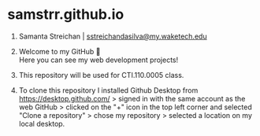 # samstrr.github.io
1. Samanta Streichan | sstreichandasilva@my.waketech.edu
  
   
2. Welcome to my GitHub 🚀   
    Here you can see my web development projects!
   
3. This repository will be used for CTI.110.0005 class.

4. To clone this repository I installed Github Desktop from https://desktop.github.com/ > signed in with the same account as the web GitHub > clicked on the "+" icon in the top left corner and selected "Clone a repository" > chose my repository > selected a location on my local desktop. 
